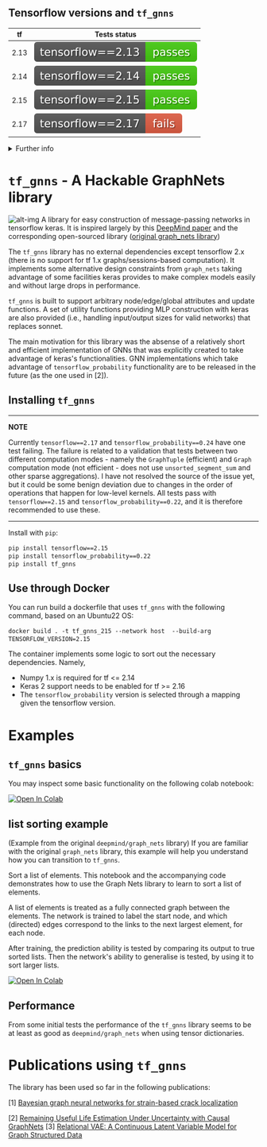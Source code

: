 
## Tensorflow versions and `tf_gnns`

|tf   | Tests status |
|-----|----|
|2.13 | ![alt-img](https://raw.githubusercontent.com/mylonasc/tf_gnns/refs/heads/main/doc/shields/tf2.13.svg) | 
|2.14 | ![alt-img](https://raw.githubusercontent.com/mylonasc/tf_gnns/refs/heads/main/doc/shields/tf2.14.svg) | 
|2.15 | ![alt-img](https://raw.githubusercontent.com/mylonasc/tf_gnns/refs/heads/main/doc/shields/tf2.15.svg) | 
|2.17 | ![alt-img](https://raw.githubusercontent.com/mylonasc/tf_gnns/refs/heads/main/doc/shields/tf2.17.svg) | 

<details>
<summary>Further info</summary>
There are some un-resolved bugs with the latest tensorflow versions, due to the on-going transition from keras 2 to keras 3 some of the problems are already resolved, but there are some flaky parts in the code currently.
Since I develop this single-handedly, I will wait for the dust to settle with keras 3.
At the moment it is recommended to use version `tensorflow==2.15` or earlier. 
</details>

# `tf_gnns` - A Hackable GraphNets library
![alt-img](https://raw.githubusercontent.com/mylonasc/tf_gnns/main/doc/figures/tfgnns_logo2.png)
A library for easy construction of message-passing networks in tensorflow keras.
It is inspired largely by this [DeepMind paper](https://arxiv.org/abs/1806.01261) and the corresponding open-sourced library ([original graph_nets library](https://github.com/deepmind/graph_nets))

The `tf_gnns` library has no external dependencies except tensorflow 2.x (there is no support for tf 1.x graphs/sessions-based computation). 
It implements some alternative design constraints from `graph_nets` taking advantage of some facilities keras provides to make complex models easily and without large drops in performance.

`tf_gnns` is built to support arbitrary node/edge/global attributes and update functions.
A set of utility functions providing MLP construction with keras are also provided (i.e., handling input/output sizes for valid networks) that replaces sonnet.

The main motivation for this library was the absense of a relatively short and efficient implementation of GNNs that was explicitly created to take advantage of keras's functionalities.
GNN implementations which take advantage of `tensorflow_probability` functionality are to be released in the future (as the one used in \[2\]).

## Installing `tf_gnns`
---
**NOTE**

Currently `tensorflow==2.17` and `tensorflow_probability==0.24` have one test failing. The failure is related to a validation that tests between two different computation modes - namely the `GraphTuple` (efficient) and `Graph` computation mode (not efficient - does not use `unsorted_segment_sum` and other sparse aggregations). I have not resolved the source of the issue yet, but it could be some benign deviation due to changes in the order of operations that happen for low-level kernels. 
All tests pass with `tensorflow==2.15` and `tensorflow_probability==0.22`, and it is therefore recommended to use these. 

---

Install with `pip`:
```
pip install tensorflow==2.15
pip install tensorflow_probability==0.22
pip install tf_gnns
```
## Use through Docker

You can run build a dockerfile that uses `tf_gnns` with the following command, based on an Ubuntu22 OS:

```
docker build . -t tf_gnns_215 --network host  --build-arg TENSORFLOW_VERSION=2.15
```

The container implements some logic to sort out the necessary dependencies. Namely, 
 * Numpy 1.x is required for tf <= 2.14
 * Keras 2 support needs to be enabled for tf >= 2.16
 * The `tensorflow_probability` version is selected through a mapping given the tensorflow version.


# Examples

## `tf_gnns` basics
You may inspect some basic functionality on the following colab notebook:

[![Open In Colab](https://colab.research.google.com/assets/colab-badge.svg)](https://colab.research.google.com/github/mylonasc/tf_gnns/blob/main/notebooks/01_tf_gnn_basics.ipynb)


## list sorting example
(Example from the original `deepmind/graph_nets` library)
If you are familiar with the original `graph_nets` library, this example will help you understand how you can transition to `tf_gnns`.

Sort a list of elements.
This notebook and the accompanying code demonstrates how to use the Graph Nets library to learn to sort a list of elements.

A list of elements is treated as a fully connected graph between the elements. 
The network is trained to label the start node, and which (directed) edges correspond to the links to the next largest element, for each node.

After training, the prediction ability is tested by comparing its output to true sorted lists. Then the network's ability to generalise is tested, by using it to sort larger lists.

[![Open In Colab](https://colab.research.google.com/assets/colab-badge.svg)](https://colab.research.google.com/github/mylonasc/tf_gnns/blob/main/notebooks/02_list_sorting.ipynb)

## Performance
From some initial tests the performance of the `tf_gnns` library seems to be at least as good as `deepmind/graph_nets` when using tensor dictionaries.

# Publications using `tf_gnns`
The library has been used so far in the following publications:

\[1\] [Bayesian graph neural networks for strain-based crack localization](https://arxiv.org/abs/2012.06791) 

\[2\] [Remaining Useful Life Estimation Under Uncertainty with Causal GraphNets](https://arxiv.org/abs/2011.11740)
\[3\] [Relational VAE: A Continuous Latent Variable Model for Graph Structured Data](https://arxiv.org/abs/2106.16049)


